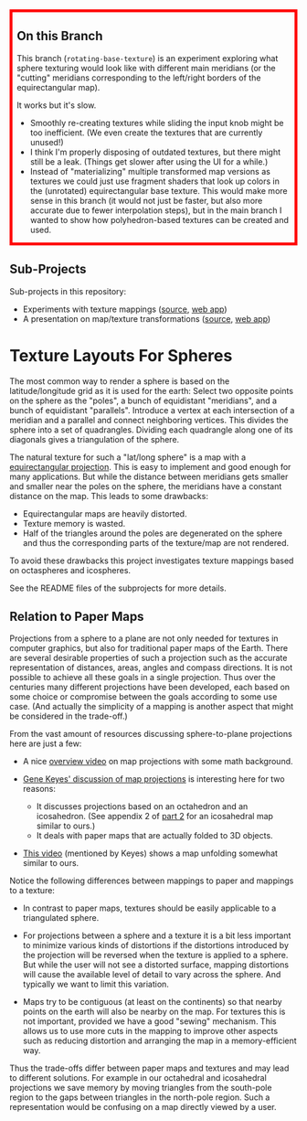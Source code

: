 <div style="border: 5px solid red; padding: 0 1ex;">

On this Branch
--------------

This branch (`rotating-base-texture`) is an experiment exploring what
sphere texturing would look like with different main meridians
(or the "cutting" meridians corresponding to
the left/right borders of the equirectangular map).

It works but it's slow.
- Smoothly re-creating textures while sliding the input knob might be too
  inefficient.  (We even create the textures that are currently unused!)
- I think I'm properly disposing of outdated textures, but there might still be
  a leak.  (Things get slower after using the UI for a while.)
- Instead of "materializing" multiple transformed map versions as textures
  we could just use fragment shaders that look up colors in the (unrotated)
  equirectangular base texture.
  This would make more sense in this branch
  (it would not just be faster,
  but also more accurate due to fewer interpolation steps),
  but in the main branch I wanted to show how polyhedron-based textures
  can be created and used.

</div>

Sub-Projects
------------

Sub-projects in this repository:
- Experiments with texture mappings
  ([source](./earth/), [web app](https://hcschuetz.github.io/sphere-texturing/earth/dist/))
- A presentation on map/texture transformations
  ([source](./map-transformations/),
  [web app](https://hcschuetz.github.io/sphere-texturing/map-transformations/dist/))


Texture Layouts For Spheres
===========================

The most common way to render a sphere is based on the latitude/longitude grid
as it is used for the earth:
Select two opposite points on the sphere as the "poles",
a bunch of equidistant "meridians", and a bunch of equidistant "parallels".
Introduce a vertex at each intersection of a meridian and a parallel
and connect neighboring vertices.
This divides the sphere into a set of quadrangles.
Dividing each quadrangle along one of its diagonals
gives a triangulation of the sphere.

The natural texture for such a "lat/long sphere" is a map with a
[equirectangular projection](https://en.wikipedia.org/wiki/Equirectangular_projection).
This is easy to implement and good enough for many applications.
But while the distance between meridians gets smaller and smaller near the poles
on the sphere,
the meridians have a constant distance on the map.
This leads to some drawbacks:
- Equirectangular maps are heavily distorted.
- Texture memory is wasted.
- Half of the triangles around the poles are degenerated on the sphere
  and thus the corresponding parts of the texture/map are not rendered.

To avoid these drawbacks
this project investigates texture mappings based on octaspheres and icospheres.

See the README files of the subprojects for more details.


Relation to Paper Maps
----------------------

Projections from a sphere to a plane
are not only needed for textures in computer graphics,
but also for traditional paper maps of the Earth.
There are several desirable properties of such a projection such as
the accurate representation of distances, areas, angles and compass directions.
It is not possible to achieve all these goals in a single projection.
Thus over the centuries many different projections have been developed,
each based on some choice or compromise between the goals according to some use case.
(And actually the simplicity of a mapping is another aspect that might
be considered in the trade-off.)

From the vast amount of resources discussing sphere-to-plane projections
here are just a few:
- A nice [overview video](https://www.youtube.com/watch?v=bpp0xCknQAQ)
  on map projections with some math background.

- [Gene Keyes' discussion of map projections](https://www.genekeyes.com/FULLER/BF-1-intro.html)
  is interesting here for two reasons:
  - It discusses projections based on an octahedron and an icosahedron.
    (See appendix 2 of [part 2](https://www.genekeyes.com/FULLER/BF-2-1943.html)
    for an icosahedral map similar to ours.)
  - It deals with paper maps that are actually folded to 3D objects.

- [This video](https://www.youtube.com/watch?v=vfOcYUWfVqE) (mentioned by Keyes)
  shows a map unfolding somewhat similar to ours.

Notice the following differences between mappings to paper and mappings to a texture:

- In contrast to paper maps,
  textures should be easily applicable to a triangulated sphere.

- For projections between a sphere and a texture
  it is a bit less important to minimize various kinds of distortions
  if the distortions introduced by the projection
  will be reversed when the texture is applied to a sphere.
  But while the user will not see a distorted surface,
  mapping distortions will cause the available level of detail to vary across the sphere.
  And typically we want to limit this variation.

- Maps try to be contiguous (at least on the continents) so that nearby points
  on the earth will also be nearby on the map.
  For textures this is not important,
  provided we have a good "sewing" mechanism.
  This allows us to use more cuts in the mapping to improve other aspects
  such as reducing distortion and arranging the map in a memory-efficient way.

Thus the trade-offs differ between paper maps and textures and may lead
to different solutions.
For example in our octahedral and icosahedral projections we save memory
by moving triangles from the south-pole region to the gaps between
triangles in the north-pole region.
Such a representation would be confusing on a map directly viewed by a user.
